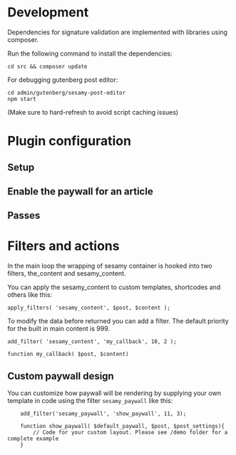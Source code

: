 # Development

Dependencies for signature validation are implemented with libraries using composer. 

Run the following command to install the dependencies:

    cd src && composer update


For debugging gutenberg post editor:

    cd admin/gutenberg/sesamy-post-editor
    npm start

(Make sure to hard-refresh to avoid script caching issues)

# Plugin configuration

## Setup


## Enable the paywall for an article

## Passes


# Filters and actions

In the main loop the wrapping of sesamy container is hooked into two filters, the_content and sesamy_content.

You can apply the sesamy_content to custom templates, shortcodes and others like this:

    apply_filters( 'sesamy_content', $post, $content );

To modify the data before returned you can add a filter. The default priority for the built in main content is 999.

    add_filter( 'sesamy_content', 'my_callback', 10, 2 );

    function my_callback( $post, $content)


## Custom paywall design

You can customize how paywall will be rendering by supplying your own template in code using the filter `sesamy_paywall` like this:

        add_filter('sesamy_paywall', 'show_paywall', 11, 3);

        function show_paywall( $default_paywall, $post, $post_settings){
            // Code for your custom layout. Please see /demo folder for a complete example
        }
